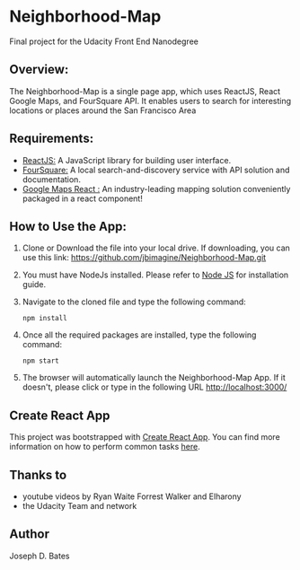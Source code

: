 # Neighborhood-Map
Final project for the Udacity Front End Nanodegree

## Overview:
The Neighborhood-Map is a single page app, which uses ReactJS, React Google Maps, and FourSquare API.  It enables users to search for interesting locations or places around the San Francisco Area

## Requirements:
* [ReactJS:](https://reactjs.org) A JavaScript library for building user interface.
* [FourSquare:](https://foursquare.com/developers) A local search-and-discovery service with API solution and documentation.
* [Google Maps React :](https://tomchentw.github.io/react-google-maps/#installation) An industry-leading mapping solution conveniently packaged in a react component!

## How to Use the App:
1. Clone or Download the file into your local drive.  If downloading, you can use this link: https://github.com/jbimagine/Neighborhood-Map.git
2. You must have NodeJs installed. Please refer to [Node JS](https://nodejs.org/en/) for installation guide.
3. Navigate to the cloned file and type the following command:

	`npm install`

4. Once all the required packages are installed, type the following command:

	`npm start`

5. The browser will automatically launch the Neighborhood-Map App. If it doesn't, please click or type in the following URL [http://localhost:3000/](http://localhost:3000/)

## Create React App

This project was bootstrapped with [Create React App](https://github.com/facebookincubator/create-react-app). You can find more information on how to perform common tasks [here](https://github.com/facebookincubator/create-react-app/blob/master/packages/react-scripts/template/README.md).

## Thanks to

* youtube videos by Ryan Waite Forrest Walker and Elharony
* the Udacity Team and network

## Author

Joseph D. Bates